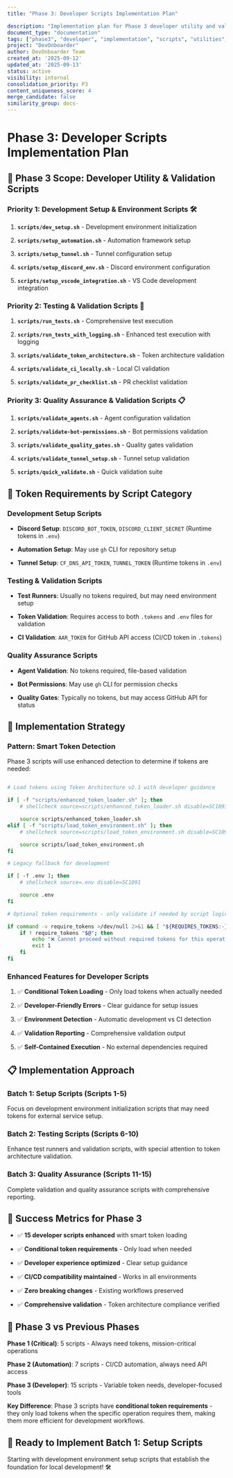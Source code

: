 ```yaml
---
title: "Phase 3: Developer Scripts Implementation Plan"

description: "Implementation plan for Phase 3 developer utility and validation scripts with environment setup and testing frameworks"
document_type: "documentation"
tags: ["phase3", "developer", "implementation", "scripts", "utilities", "validation"]
project: "DevOnboarder"
author: DevOnboarder Team
created_at: '2025-09-12'
updated_at: '2025-09-13'
status: active
visibility: internal
consolidation_priority: P3
content_uniqueness_score: 4
merge_candidate: false
similarity_group: docs-
---
```


# Phase 3: Developer Scripts Implementation Plan

## 🎯 **Phase 3 Scope: Developer Utility & Validation Scripts**

### **Priority 1: Development Setup & Environment Scripts** 🛠️

1. **`scripts/dev_setup.sh`** - Development environment initialization

2. **`scripts/setup_automation.sh`** - Automation framework setup

3. **`scripts/setup_tunnel.sh`** - Tunnel configuration setup

4. **`scripts/setup_discord_env.sh`** - Discord environment configuration

5. **`scripts/setup_vscode_integration.sh`** - VS Code development integration

### **Priority 2: Testing & Validation Scripts** 🧪

1. **`scripts/run_tests.sh`** - Comprehensive test execution

2. **`scripts/run_tests_with_logging.sh`** - Enhanced test execution with logging

3. **`scripts/validate_token_architecture.sh`** - Token architecture validation

4. **`scripts/validate_ci_locally.sh`** - Local CI validation

5. **`scripts/validate_pr_checklist.sh`** - PR checklist validation

### **Priority 3: Quality Assurance & Validation Scripts** 📋

1. **`scripts/validate_agents.sh`** - Agent configuration validation

2. **`scripts/validate-bot-permissions.sh`** - Bot permissions validation

3. **`scripts/validate_quality_gates.sh`** - Quality gates validation

4. **`scripts/validate_tunnel_setup.sh`** - Tunnel setup validation

5. **`scripts/quick_validate.sh`** - Quick validation suite

## 🔧 **Token Requirements by Script Category**

### **Development Setup Scripts**

- **Discord Setup**: `DISCORD_BOT_TOKEN`, `DISCORD_CLIENT_SECRET` (Runtime tokens in `.env`)

- **Automation Setup**: May use `gh` CLI for repository setup

- **Tunnel Setup**: `CF_DNS_API_TOKEN`, `TUNNEL_TOKEN` (Runtime tokens in `.env`)

### **Testing & Validation Scripts**

- **Test Runners**: Usually no tokens required, but may need environment setup

- **Token Validation**: Requires access to both `.tokens` and `.env` files for validation

- **CI Validation**: `AAR_TOKEN` for GitHub API access (CI/CD token in `.tokens`)

### **Quality Assurance Scripts**

- **Agent Validation**: No tokens required, file-based validation

- **Bot Permissions**: May use `gh` CLI for permission checks

- **Quality Gates**: Typically no tokens, but may access GitHub API for status

## 🚀 **Implementation Strategy**

### **Pattern: Smart Token Detection**

Phase 3 scripts will use enhanced detection to determine if tokens are needed:

```bash

# Load tokens using Token Architecture v2.1 with developer guidance

if [ -f "scripts/enhanced_token_loader.sh" ]; then
    # shellcheck source=scripts/enhanced_token_loader.sh disable=SC1091

    source scripts/enhanced_token_loader.sh
elif [ -f "scripts/load_token_environment.sh" ]; then
    # shellcheck source=scripts/load_token_environment.sh disable=SC1091

    source scripts/load_token_environment.sh
fi

# Legacy fallback for development

if [ -f .env ]; then
    # shellcheck source=.env disable=SC1091

    source .env
fi

# Optional token requirements - only validate if needed by script logic

if command -v require_tokens >/dev/null 2>&1 && [ "${REQUIRES_TOKENS:-}" = "true" ]; then
    if ! require_tokens "$@"; then
        echo "❌ Cannot proceed without required tokens for this operation"
        exit 1
    fi
fi

```

### **Enhanced Features for Developer Scripts**

1. ✅ **Conditional Token Loading** - Only load tokens when actually needed

2. ✅ **Developer-Friendly Errors** - Clear guidance for setup issues

3. ✅ **Environment Detection** - Automatic development vs CI detection

4. ✅ **Validation Reporting** - Comprehensive validation output

5. ✅ **Self-Contained Execution** - No external dependencies required

## 📋 **Implementation Approach**

### **Batch 1: Setup Scripts** (Scripts 1-5)

Focus on development environment initialization scripts that may need tokens for external service setup.

### **Batch 2: Testing Scripts** (Scripts 6-10)

Enhance test runners and validation scripts, with special attention to token architecture validation.

### **Batch 3: Quality Assurance** (Scripts 11-15)

Complete validation and quality assurance scripts with comprehensive reporting.

## 🎯 **Success Metrics for Phase 3**

- ✅ **15 developer scripts enhanced** with smart token loading

- ✅ **Conditional token requirements** - Only load when needed

- ✅ **Developer experience optimized** - Clear setup guidance

- ✅ **CI/CD compatibility maintained** - Works in all environments

- ✅ **Zero breaking changes** - Existing workflows preserved

- ✅ **Comprehensive validation** - Token architecture compliance verified

## 🔄 **Phase 3 vs Previous Phases**

**Phase 1 (Critical)**: 5 scripts - Always need tokens, mission-critical operations

**Phase 2 (Automation)**: 7 scripts - CI/CD automation, always need API access

**Phase 3 (Developer)**: 15 scripts - Variable token needs, developer-focused tools

**Key Difference**: Phase 3 scripts have **conditional token requirements** - they only load tokens when the specific operation requires them, making them more efficient for development workflows.

## 🚀 **Ready to Implement Batch 1: Setup Scripts**

Starting with development environment setup scripts that establish the foundation for local development! 🛠️
